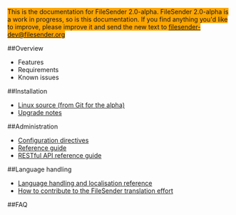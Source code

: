 <span style="background-color:orange">This is the documentation for FileSender 2.0-alpha.
 FileSender 2.0-alpha is a work in progress, so is
this documentation.  If you find anything you'd like to improve, please improve it and send
the new text to filesender-dev@filesender.org</span>


##Overview
* Features
* Requirements
* Known issues

##Installation
* [Linux source (from Git for the alpha)](install/README.md)
* [Upgrade notes](development-upgrade-notes/README.md)

##Administration
* [Configuration directives](admin/configuration/README.md)
* [Reference guide](admin/reference/README.md)
* [RESTful API reference guide](rest/README.md)

##Language handling
* [Language handling and localisation reference](i38n/README.md)
* [How to contribute to the FileSender translation effort](i38n/README.md#how_to_contribute_to_the_filesender_2.0_translation_effort)

##FAQ
